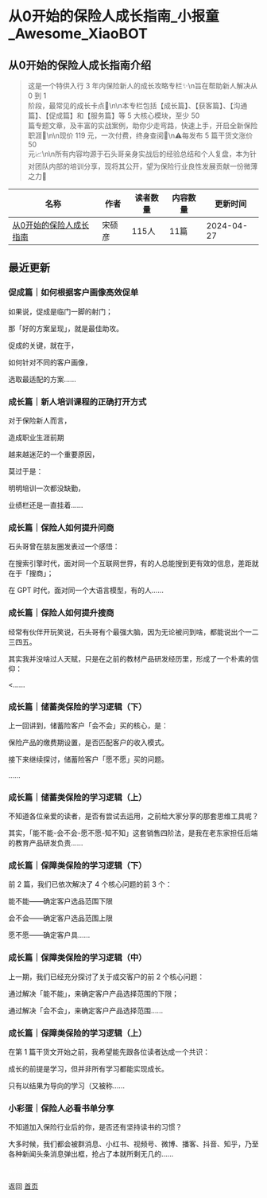 # 从0开始的保险人成长指南_小报童_Awesome_XiaoBOT

## 从0开始的保险人成长指南介绍
> 这是一个特供入行 3 年内保险新人的成长攻略专栏✨\n旨在帮助新人解决从 0 到 1  
阶段，最常见的成长卡点🚧\n\n本专栏包括【成长篇】、【获客篇】、【沟通篇】、【促成篇】和【服务篇】等 5 大核心模块，至少 50  
篇专题文章，及丰富的实战案例，助你少走弯路，快速上手，开启全新保险职涯🛫\n\n现价 119 元，一次付费，终身查阅🫶\n⚠️每发布 5 篇干货文涨价 50  
元📈\n\n所有内容均源于石头哥亲身实战后的经验总结和个人复盘，本为针对团队内部的培训分享，现将其公开，望为保险行业良性发展贡献一份微薄之力💪  
  


|名称|作者|读者数量|内容数量|更新时间|
|---|---|---|---|---|
|[从0开始的保险人成长指南](https://xiaobot.net/p/broker2master?refer=0b133df9-27dc-423b-8101-639049001c13)|宋硕彦|115人|11篇|2024-04-27|

## 最近更新
### 促成篇｜如何根据客户画像高效促单

如果说，促成是临门一脚的射门；

那「好的方案呈现」，就是最佳助攻。

促成的关键，就在于，

如何针对不同的客户画像，

选取最适配的方案......

### 成长篇｜新人培训课程的正确打开方式

对于保险新人而言，

造成职业生涯前期

越来越迷茫的一个重要原因，

莫过于是：

明明培训一次都没缺勤，

业绩栏还是一直挂着......

### 成长篇｜保险人如何提升问商

石头哥曾在朋友圈发表过一个感悟：

在搜索引擎时代，面对同一个互联网世界，有的人总能搜到更有效的信息，差距就在于「搜商」；

在 GPT 时代，面对同一个大语言模型，有的人......

### 成长篇｜保险人如何提升搜商

经常有伙伴开玩笑说，石头哥有个最强大脑，因为无论被问到啥，都能说出个一二三四五。

其实我并没啥过人天赋，只是在之前的教材产品研发经历里，形成了一个朴素的信仰：

<......

### 成长篇｜储蓄类保险的学习逻辑（下）

上一回讲到，储蓄险客户「会不会」买的核心，是：

保险产品的缴费期设置，是否匹配客户的收入模式。

接下来继续探讨，储蓄险客户「愿不愿」买的问题。

......

### 成长篇｜储蓄类保险的学习逻辑（上）

不知道各位亲爱的读者，是否有尝试去运用，之前给大家分享的那套思维工具呢？

其实，「能不能-会不会-愿不愿-知不知」这套销售四阶法，是我在老东家担任后端的教育产品研发负责......

### 成长篇｜保障类保险的学习逻辑（下）

前 2 篇，我们已依次解决了 4 个核心问题的前 3 个：

能不能——确定客户选品范围下限

会不会——确定客户选品范围上限

愿不愿——确定客户具......

### 成长篇｜保障类保险的学习逻辑（中）

上一期，我们已经充分探讨了关于成交客户的前 2 个核心问题：

通过解决「能不能」，来确定客户产品选择范围的下限；

通过解决「会不会」，来确定客户产品选择范围......

### 成长篇｜保障类保险的学习逻辑（上）

在第 1 篇干货文开始之前，我希望能先跟各位读者达成一个共识：

成长的前提是学习，但并非所有学习都能实现成长。

只有以结果为导向的学习（又被称......

### 小彩蛋｜保险人必看书单分享

不知道加入保险行业后的你，是否还有坚持读书的习惯？

大多时候，我们都会被群消息、小红书、视频号、微博、播客、抖音、知乎，乃至各种新闻头条消息弹出框，抢占了本就所剩无几的......


<a href="https://github.com/Reno9527/awesome-xiaobot" style="color: white; text-decoration: none;">awesome-xiaobot</a>

返回 [首页](../README.md)
